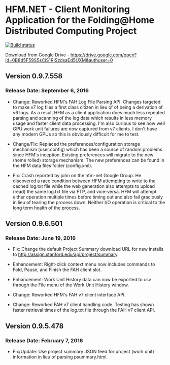 # HFM.NET - Client Monitoring Application for the Folding@Home Distributed Computing Project

[![Build status](https://harlam357.visualstudio.com/hfm-net%20test/_apis/build/status/hfm-net%20(dev1))](https://harlam357.visualstudio.com/hfm-net%20test/_build/latest?definitionId=3)

Download from Google Drive - https://drive.google.com/open?id=0B8d5F59S5sCiS1RISzdsaEd5UXM&authuser=0

## Version 0.9.7.558

### Release Date: September 6, 2016

* Change: Reworked HFM's FAH Log File Parsing API.  Changes targeted to make v7 log files a first class citizen in lieu of of being a derivation of v6 logs.
          As a result HFM as a client application does much less repeated parsing and scanning of the log data which results in less memory usage and faster client data processing.
          I'm also curious to see how well GPU work unit failures are now captured from v7 clients.  I don't have any modern GPUs so this is obviously difficult for me to test.

* Change/Fix: Replaced the preferences/configuration storage mechanism (user.config) which has been a source of random problems since HFM's inception.
              Existing preferences will migrate to the new (home rolled) storage mechanism.  The new preferences can be found in the HFM data files folder (config.xml).

* Fix: Crash reported by john on the hfm-net Google Group.  He discovered a race condition between HFM attempting to write to the cached log.txt file while the web
       generation also attempts to upload (read) the same log.txt file via FTP, and vice-versa.  HFM will attempt either operation multiple times before timing out and 
       also fail graciously in lieu of tearing the process down.  Neither I/O operation is critical to the long term health of the process.


## Version 0.9.6.501

### Release Date: June 19, 2016

* Fix: Change the default Project Summary download URL for new installs to http://assign.stanford.edu/api/project/summary.

* Enhancement: Right-click context menu now includes commands to Fold, Pause, and Finish the FAH client slot.
* Enhancement: Work Unit History data can now be exported to csv through the File menu of the Work Unit History window.

* Change: Reworked HFM's FAH v7 client interface API.
* Change: Reworked FAH v7 client handling code.  Testing has shown faster retrieval times of the log.txt file through the FAH v7 client API.


## Version 0.9.5.478

### Release Date: February 7, 2016

* Fix/Update: Use project summary JSON feed for project (work unit) information in lieu of parsing psummary.html.